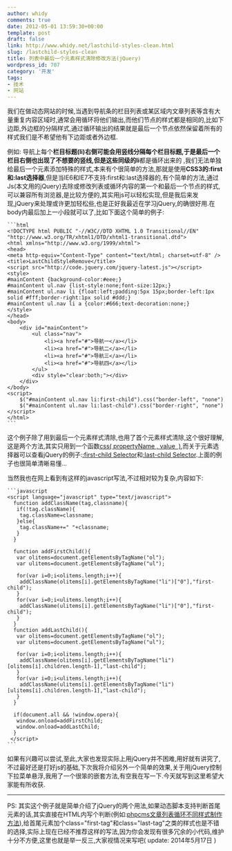 ```yaml
---
author: whidy
comments: true
date: 2012-05-01 13:59:30+00:00
template: post
draft: false
link: http://www.whidy.net/lastchild-styles-clean.html
slug: /lastchild-styles-clean
title: 列表中最后一个元素样式清除修改方法(jQuery)
wordpress_id: 707
category: '开发'
tags:
- 技术
- 网站
---
```


我们在做动态网站的时候,当遇到导航条的栏目列表或某区域内文章列表等含有大量重复内容区域时,通常会用循环将他们输出,而他们节点的样式都是相同的,比如下边距,外边框的分隔样式,通过循环输出的结果就是最后一个节点依然保留着所有的样式我们是不希望他有下边距或者外边框.

例如: 导航上每个**栏目标题(li)**右侧可能会用竖线分隔每个栏目标题,于是最后一个栏目右侧也出现了不想要的竖线,但是这些同级的**li**都是循环出来的 ,我们无法单独给最后一个元素添加特殊的样式,本来有个很简单的方法,那就是使用**CSS3的:first和:last选择器**,但是当IE6和IE7不支持:first和:last选择器的,有个简单的方法,通过Js(本文用的jQuery)去除或修改列表或循环内容的第一个和最后一个节点的样式,可以兼容所有浏览器,是比较方便的,其实用js可以轻松实现,但是我后来发现,jQuery来处理或许更加轻松些,也是正好我最近在学习jQuery,的确很好用.在body内最后加上一小段就可以了,比如下面这个简单的例子:


    
    ```html
    <!DOCTYPE html PUBLIC "-//W3C//DTD XHTML 1.0 Transitional//EN" "http://www.w3.org/TR/xhtml1/DTD/xhtml1-transitional.dtd">
    <html xmlns="http://www.w3.org/1999/xhtml">
    <head>
    <meta http-equiv="Content-Type" content="text/html; charset=utf-8" />
    <title>LastChildStyleRemove</title>
    <script src="http://code.jquery.com/jquery-latest.js"></script>
    <style>
    #mainContent {background-color:#eee;}
    #mainContent ul.nav {list-style:none;font-size:12px;}
    #mainContent ul.nav li {float:left;padding:5px 15px;border-left:1px solid #fff;border-right:1px solid #ddd;}
    #mainContent ul.nav li a {color:#666;text-decoration:none;}
    </style>
    </head>
    <body>
    	<div id="mainContent">
    		<ul class="nav">
    			<li><a href="#">导航一</a></li>
    			<li><a href="#">导航二</a></li>
    			<li><a href="#">导航三</a></li>
    			<li><a href="#">导航四</a></li>
    		</ul>
    		<div style="clear:both;"></div>
    	</div>
    </body>
    <script>
    	$("#mainContent ul.nav li:first-child").css("border-left", "none")
    	$("#mainContent ul.nav li:last-child").css("border-right", "none")
    </script>
    </html>
    ```



这个例子除了用到最后一个元素样式清除,也用了首个元素样式清除,这个很好理解,这是两个方法,其实只用到一个函数[css( propertyName , value  )](http://api.jquery.com/css/#css2),而关于元素选择器可以查看jQuery的例子:[:first-child Selector](http://api.jquery.com/first-child-selector/)和[:last-child Selector](http://api.jquery.com/last-child-selector/).上面的例子也很简单清晰易懂...

当然我也在网上看到有这样的javascript写法,不过相对较为复杂,内容如下:


    
    ```javascript
    <script language="javascript" type="text/javascript">
      function addClassName(tag,classname){
       if(!tag.className){
        tag.className=classname;
       }else{
        tag.className+=" "+classname;
       }
      }
    
      function addFirstChild(){
       var olitems=document.getElementsByTagName("ol");
       var ulitems=document.getElementsByTagName("ul");
    
       for(var i=0;i<olitems.length;i++){
        addClassName(olitems[i].getElementsByTagName("li")["0"],"first-child");
       }
       for(var i=0;i<ulitems.length;i++){
        addClassName(ulitems[i].getElementsByTagName("li")["0"],"first-child");
       }
      }
      function addLastChild(){
       var olitems=document.getElementsByTagName("ol");
       var ulitems=document.getElementsByTagName("ul");
    
       for(var i=0;i<olitems.length;i++){
        addClassName(olitems[i].getElementsByTagName("li")[olitems[i].children.length-1],"last-child");
       }
       for(var i=0;i<ulitems.length;i++){
        addClassName(ulitems[i].getElementsByTagName("li")[ulitems[i].children.length-1],"last-child");
       }
      }
    
      if(document.all && !window.opera){
       window.onload=addFirstChild;
       window.onload=addLastChild;
      }
     </script>
    ```



如果有兴趣可以尝试,至此,大家也发现实际上用jQuery并不困难,用好就有讲究了,不过最好还是打好js的基础,下次我将介绍另外一个简单的效果,关于用jQuery控制下拉菜单悬浮,我用了一个很笨的嵌套方法,有空我在写一下.今天就写到这里希望大家能有所收获.



* * *



PS: 其实这个例子就是简单介绍了jQuery的两个用法,如果动态脚本支持判断首尾元素的话,其实直接在HTML内写个判断(例如:[phpcms文章列表循环不同样式制作方法](http://www.whidy.net/phpcms-list-with-different-style.html)),给首尾元素加个class="first-tag"和class="last-tag"之类的样式也是不错的选择,实际上现在已经不推荐这样的写法,因为你会发现有很多冗余的小代码,维护十分不方便,这里也就是举一反三,大家视情况来写吧( update: 2014年5月17日 )
